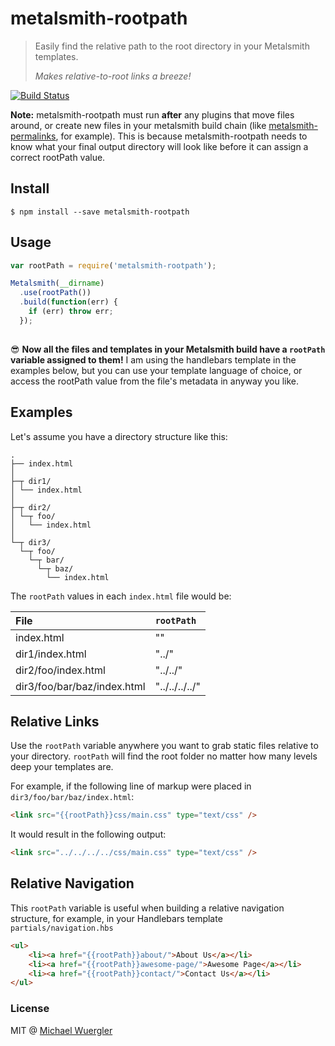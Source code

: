 # metalsmith-rootpath

> Easily find the relative path to the root directory in your Metalsmith templates.
> 
> *Makes relative-to-root links a breeze!*

[![Build Status](https://travis-ci.org/radiovisual/metalsmith-rootpath.svg)](https://travis-ci.org/radiovisual/metalsmith-rootpath)

**Note:** metalsmith-rootpath must run **after** any plugins that move files around, or create new files in your
metalsmith build chain (like [metalsmith-permalinks](https://github.com/segmentio/metalsmith-permalinks), for example).
This is because metalsmith-rootpath needs to know what your final output directory will look like before it can assign
a correct rootPath value. 


## Install

```
$ npm install --save metalsmith-rootpath
```


## Usage

```js
var rootPath = require('metalsmith-rootpath');

Metalsmith(__dirname)
  .use(rootPath())
  .build(function(err) {
    if (err) throw err;
  });
  
```

:sunglasses: **Now all the files and templates in your Metalsmith build have a `rootPath` variable assigned to them!**
I am using the handlebars template in the examples below, but you can use your template language of choice, or access
the rootPath value from the file's metadata in anyway you like.


## Examples

Let's assume you have a directory structure like this:

    .
    ├── index.html
    │
    ├─┬ dir1/
    │ └── index.html
    │  
    ├─┬ dir2/ 
    │ └─┬ foo/
    │   └── index.html
    │
    └─┬ dir3/ 
      └─┬ foo/
        └─┬ bar/
          └─┬ baz/
            └── index.html



The `rootPath` values in each `index.html` file would be:

| File                               | `rootPath`        |
| :----------------------------------|:------------------|
| index.html                         | ""                | 
| dir1/index.html                    | "../"             |
| dir2/foo/index.html                | "../../"          |   
| dir3/foo/bar/baz/index.html        | "../../../../"    | 



## Relative Links  

Use the `rootPath` variable anywhere you want to grab static files relative to your directory. `rootPath` will 
find the root folder no matter how many levels deep your templates are.

For example, if the following line of markup were placed in `dir3/foo/bar/baz/index.html`:
```html
<link src="{{rootPath}}css/main.css" type="text/css" />
```

It would result in the following output:
```html
<link src="../../../../css/main.css" type="text/css" />
```


## Relative Navigation  

This `rootPath` variable is useful when building a relative navigation structure, for example, in your Handlebars 
template `partials/navigation.hbs`

```html
<ul>
    <li><a href="{{rootPath}}about/">About Us</a></li>
    <li><a href="{{rootPath}}awesome-page/">Awesome Page</a></li>
    <li><a href="{{rootPath}}contact/">Contact Us</a></li>
</ul>
```


### License  

MIT @ [Michael Wuergler](http://www.numetriclabs.com)


